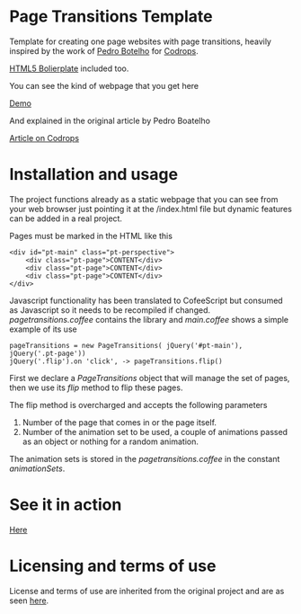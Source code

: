 Page Transitions Template
=========

Template for creating one page websites with page transitions, heavily inspired by the work of [Pedro Botelho](@botelho) for [Codrops](http://tympanus.net/codrops/).

[HTML5 Bolierplate](http://html5boilerplate.com/) included too.


You can see the kind of webpage that you get here

[Demo](http://tympanus.net/Development/PageTransitions/)


And explained in the original article by Pedro Boatelho

[Article on Codrops](http://tympanus.net/codrops/?p=15001)



Installation and usage
=========

The project functions already as a static webpage that you can see from your web browser just pointing it at the /index.html file but dynamic features can be added in a real project.

Pages must be marked in the HTML like this

```
<div id="pt-main" class="pt-perspective">
    <div class="pt-page">CONTENT</div>
    <div class="pt-page">CONTENT</div>
    <div class="pt-page">CONTENT</div>
</div>
```

Javascript functionality has been translated to CofeeScript but consumed as Javascript so it needs to be recompiled if changed.
_pagetransitions.coffee_ contains the library and _main.coffee_ shows a simple example of its use

```
pageTransitions = new PageTransitions( jQuery('#pt-main'), jQuery('.pt-page'))
jQuery('.flip').on 'click', -> pageTransitions.flip()
```
First we declare a _PageTransitions_ object that will manage the set of pages, then we use its _flip_ method to flip these pages.

The flip method is overcharged and accepts the following parameters
 1. Number of the page that comes in or the page itself.
 2. Number of the animation set to be used, a couple of animations passed as an object or nothing for a random animation.

The animation sets is stored in the _pagetransitions.coffee_ in the constant _animationSets_.



See it in action
==========

[Here](https://cdn.rawgit.com/abelta/PageTransitionsTemplate/master/index.html)



Licensing and terms of use
==========

License and terms of use are inherited from the original project and are as seen [here](http://tympanus.net/codrops/licensing/).